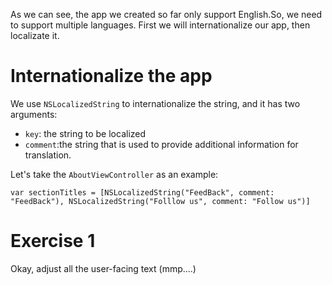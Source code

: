 As we can see, the app we created so far only support English.So, we need to support multiple languages. First we will internationalize our app, then localizate it.

# Internationalize the app

We use `NSLocalizedString` to internationalize the string, and it has two arguments:

* `key`: the string to be localized
* `comment`:the string that is used to provide additional information for translation.

Let's take the `AboutViewController` as an example:

```sw
var sectionTitles = [NSLocalizedString("FeedBack", comment: "FeedBack"), NSLocalizedString("Folllow us", comment: "Follow us")]
```

# Exercise 1

Okay, adjust all the user-facing text (mmp....)